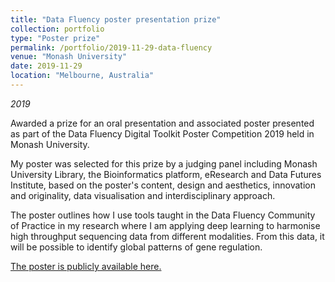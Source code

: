 ```yaml
---
title: "Data Fluency poster presentation prize"
collection: portfolio
type: "Poster prize"
permalink: /portfolio/2019-11-29-data-fluency
venue: "Monash University"
date: 2019-11-29
location: "Melbourne, Australia"
---
```


*2019*

Awarded a prize for an oral presentation and associated poster presented as part of the Data Fluency Digital Toolkit Poster Competition 2019 held in Monash University.

My poster was selected for this prize by a judging panel including Monash University Library, the Bioinformatics platform, eResearch and Data Futures Institute, based on the poster's content, design and aesthetics, innovation and originality, data visualisation and interdisciplinary approach.

The poster outlines how I use tools taught in the Data Fluency Community of Practice in my research where I am applying deep learning to harmonise high throughput sequencing data from different modalities. From this data, it will be possible to identify global patterns of gene regulation.

[The poster is publicly available here.](https://doi.org/10.26180/5de98972a2661)
